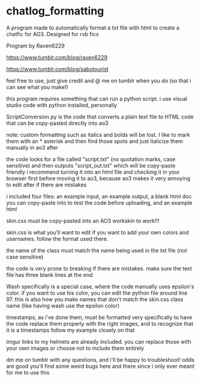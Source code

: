 # chatlog_formatting
A program made to automatically format a txt file with html to create a chatfic for AO3. Designed for rvb fics

Program by Raven6229

https://www.tumblr.com/blog/raven6229

https://www.tumblr.com/blog/sabotourist

feel free to use, just give credit and @ me on tumblr when you do (so that i can see what you make!)

this program requires something that can run a python script. i use visual studio code with python installed, personally

ScriptConversion.py is the code that converts a plain text file to HTML code that can be copy-pasted directly into ao3

note: custom formatting such as italics and bolds will be lost. 
    I like to mark them with an * asterisk and then find those spots and just italicize them manually in ao3 after

the code looks for a file called "script.txt" (no quotation marks, case sensitive) and then outputs "script_out.txt" which will be copy-paste friendly
i recommend turning it into an html file and checking it in your browser first before moving it to ao3, because ao3 makes it very annoying to edit after if there are mistakes

i included four files:
an example input, an example output, a blank html doc you can copy-paste into to test the code before uploading, and an example html

skin.css must be copy-pasted into an AO3 workskin to work!!!

skin.css is what you'll want to edit if you want to add your own colors and usernames. follow the format used there. 

the name of the class must match the name being used in the txt file (not case sensitive)

the code is very prone to breaking if there are mistakes. make sure the text file has three blank lines at the end

Wash specifically is a special case, where the code manually uses epsilon's color. if you want to use his color, you can edit the python file around line 97.
    this is also how you make names that don't match the skin.css class name (like having wash use the epsilon color)

timestamps, as i've done them, must be formatted very specifically to have the code replace them properly with the right images, and to recognize that it is a timestamps
    follow my example closely on that

imgur links to my helmets are already included. you can replace those with your own images or choose not to include them entirely

dm me on tumblr with any questions, and i'll be happy to troubleshoot! odds are good you'll find some weird bugs here and there since i only ever meant for me to use this
